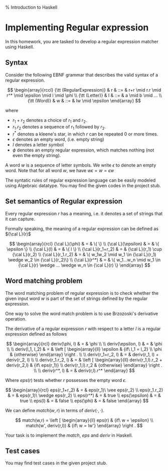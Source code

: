 % Introduction to Haskell


# Implementing Regular expression 
In this homework, you are tasked to develop a regular expression matcher using Haskell.

## Syntax
Consider the following EBNF grammar that describes the valid syntax of a regular expression.

$$
\begin{array}{rccl} 
{\tt (RegularExpression)} & r & ::= & r+r \mid r.r \mid r^* \mid \epsilon \mid l \mid \phi \\ 
{\tt (Letter)} & l & ::= & a \mid b \mid ... \\ 
{\tt (Word)} & w & ::= & lw \mid \epsilon
\end{array}
$$

where 

* $r_1+r_2$ denotes a choice of $r_1$ and $r_2$.
* $r_1.r_2$ denotes a sequence of $r_1$ followed by $r_2$.
* $r^*$ denotes a kleene's star, in which $r$ can be repeated 0 or more times.
* $\epsilon$ denotes an empty word, (i.e. empty string)
* $l$ denotes a letter symbol
* $\phi$ denotes an empty regular expression, which matches nothing (not even the empty string).

A word $w$ is a sequence of letter symbols. We write $\epsilon$ to denote an empty word. Note that for all word $w$, we have $w \epsilon = w = \epsilon w$

The syntatic rules of regular expression language can be easily modeled using Algebraic datatype. You may find the given codes in the project stub.

## Set semantics of Regular expression

Every regular expression $r$ has a meaning, i.e. it denotes a set of strings that it can capture.

Formally speaking, the meaning of a regular expression can be defined as ${\cal L}(r)$

$$
\begin{array}{rcl}
{\cal L}(\phi) & = & \{ \} \\ 
{\cal L}(\epsilon) & = & \{ \epsilon \} \\ 
{\cal L}(l) & = & \{ l \} \\ 
{\cal L}(r_1+r_2) & = & {\cal L}(r_1) \cup {\cal L}(r_2) \\ 
{\cal L}(r_1.r_2) & = & \{ w_1w_2 \mid  w_1 \in {\cal L}(r_1) \wedge w_2 \in {\cal L}(r_2)\} \\ 
{\cal L}(r^*) & = & \{ w_1...w_n \mid w_1 \in {\cal L}(r) \wedge ... \wedge w_n \in {\cal L}(r) \}
\end{array}
$$


## Word matching problem

The word matching problem of regular expression is to check whether the given input word $w$ is part of the set of strings defined by the regular expression. 

One way to solve the word match problem is to use Brzozoski's derivative operation.

The derivative of a regular expression $r$ with respect to a letter $l$ is a regular expression defined as follows

$$
\begin{array}{rcl}
deriv(\phi, l) & = & \phi \\ \\
deriv(\epsilon, l) & = & \phi \\ \\
deriv(l_1, l_2) & = & \left [ 
    \begin{array}{ll}
    \epsilon & {if\ l_1 = l_2} \\ 
    \phi & {otherwise}
    \end{array}
    \right . \\ \\
deriv(r_1+r_2, l) & = & deriv(r_1, l) + deriv(r_2, l) \\ \\
deriv(r_1.r_2, l) & = & \left [ 
    \begin{array}{ll}
    deriv(r_1,l).r_2 + deriv(r_2,l) & {if\ eps(r_1)} \\
    deriv(r_1,l).r_2 & {otherwise}
    \end{array} \right . \\ \\ 
deriv(r^*, l) & = & deriv(r,l).r^*
\end{array}
$$

Where $eps(r)$ tests whether $r$ possesses the empty word $\epsilon$.

$$
\begin{array}{rcl}
eps(r_1+r_2) & = & eps(r_1)\ \vee eps(r_2) \\
eps(r_1.r_2) & = & eps(r_1)\ \wedge eps(r_2) \\ 
eps(r^*) & = & true \\ 
eps(\epsilon) & = & true \\ 
eps(l) & = & false \\ 
eps(\phi) & = & false 
\end{array}
$$

We can define $match(w,r)$ in terms of $deriv(\cdot,\cdot)$. 

$$
match(w,r) = \left [
    \begin{array}{ll}
    eps(r) & {if\ w = \epsilon} \\ 
    match(w', deriv(r,l)) & {if\ w = lw'}
    \end{array} 
    \right .
$$

Your task is to implement the $match$, $eps$ and $deriv$ in Haskell.

## Test cases

You may find test cases in the given project stub.
